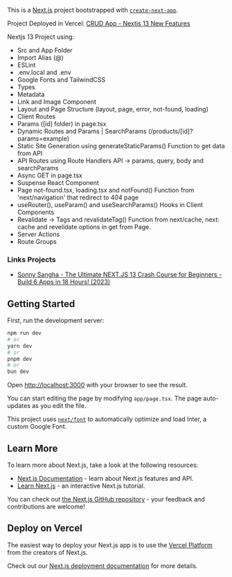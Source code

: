 This is a [Next.js](https://nextjs.org/) project bootstrapped with [`create-next-app`](https://github.com/vercel/next.js/tree/canary/packages/create-next-app).

Project Deployed in Vercel: [CRUD App - Nextjs 13 New Features]()

Nextjs 13 Project using:

- Src and App Folder
- Import Alias (@)
- ESLint
- .env.local and .env
- Google Fonts and TailwindCSS
- Types
- Metadata
- Link and Image Component
- Layout and Page Structure (layout, page, error, not-found, loading)
- Client Routes
- Params ([id] folder) in page.tsx
- Dynamic Routes and Params | SearchParams (/products/[id]?params=example)
- Static Site Generation using generateStaticParams() Function to get data from API
- API Routes using Route Handlers API -> params, query, body and searchParams
- Async GET in page.tsx
- Suspense React Component
- Page not-found.tsx, loading.tsx and notFound() Function from 'next/navigation' that redirect to 404 page
- useRouter(), useParam() and useSearchParams() Hooks in Client Components
- Revalidate -> Tags and revalidateTag() Function from next/cache, next: cache and revelidate options in get from Page.
- Server Actions
- Route Groups

### Links Projects

- [Sonny Sangha - The Ultimate NEXT.JS 13 Crash Course for Beginners - Build 6 Apps in 18 Hours! (2023)](https://www.youtube.com/watch?v=7DVdVGm7Ht8)

## Getting Started

First, run the development server:

```bash
npm run dev
# or
yarn dev
# or
pnpm dev
# or
bun dev
```

Open [http://localhost:3000](http://localhost:3000) with your browser to see the result.

You can start editing the page by modifying `app/page.tsx`. The page auto-updates as you edit the file.

This project uses [`next/font`](https://nextjs.org/docs/basic-features/font-optimization) to automatically optimize and load Inter, a custom Google Font.

## Learn More

To learn more about Next.js, take a look at the following resources:

- [Next.js Documentation](https://nextjs.org/docs) - learn about Next.js features and API.
- [Learn Next.js](https://nextjs.org/learn) - an interactive Next.js tutorial.

You can check out [the Next.js GitHub repository](https://github.com/vercel/next.js/) - your feedback and contributions are welcome!

## Deploy on Vercel

The easiest way to deploy your Next.js app is to use the [Vercel Platform](https://vercel.com/new?utm_medium=default-template&filter=next.js&utm_source=create-next-app&utm_campaign=create-next-app-readme) from the creators of Next.js.

Check out our [Next.js deployment documentation](https://nextjs.org/docs/deployment) for more details.
